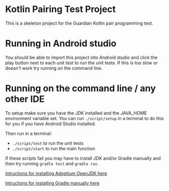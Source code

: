 # Kotlin Pairing Test Project

This is a skeleton project for the Guardian Kotlin pair programming test.

# Running in Android studio
You should be able to import this project into Android studio and click the play button next to each unit test to run the unit tests. If this is too slow or doesn't work try running on the command line.

# Running on the command line / any other IDE

To setup make sure you have the JDK installed and the JAVA_HOME environment variable set. You can run `./script/setup` in a terminal to do this for you if you have Android Studio installed.

Then run in a terminal:
- `./script/test` to run the unit tests
- `./script/start` to run the main function

If these scripts fail you may have to install JDK and/or Gradle manually and then try running `gradle test` and `gradle run`.

[Intructions for installing Adoptium OpenJDK here](https://adoptium.net/)

[Intructions for installing Gradle manually here](https://gradle.org/install/)